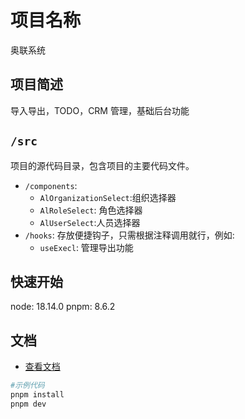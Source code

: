 # 项目名称

奥联系统

## 项目简述

导入导出，TODO，CRM 管理，基础后台功能

## `/src`

项目的源代码目录，包含项目的主要代码文件。

- `/components`:
  - `AlOrganizationSelect`:组织选择器
  - `AlRoleSelect`: 角色选择器
  - `AlUserSelect`:人员选择器
- `/hooks`: 存放便捷钩子，只需根据注释调用就行，例如:
  - `useExecl`: 管理导出功能

## 快速开始

node: 18.14.0
pnpm: 8.6.2

## 文档

- [查看文档](https://yiming_chang.gitee.io/pure-admin-doc)

```bash
#示例代码
pnpm install
pnpm dev
```
